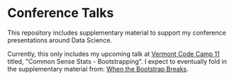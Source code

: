 # Conference Talks

This repository includes supplementary material 
to support my conference presentations around Data Science.

Currently, this only includes my upcoming talk at 
[Vermont Code Camp 11](https://www.vtcodecamp.org/)
titled, "Common Sense Stats - Bootstrapping".
I expect to eventually fold in the supplementary material from:
[When the Bootstrap Breaks](https://github.com/harterrt/when_the_bootstrap_breaks).
